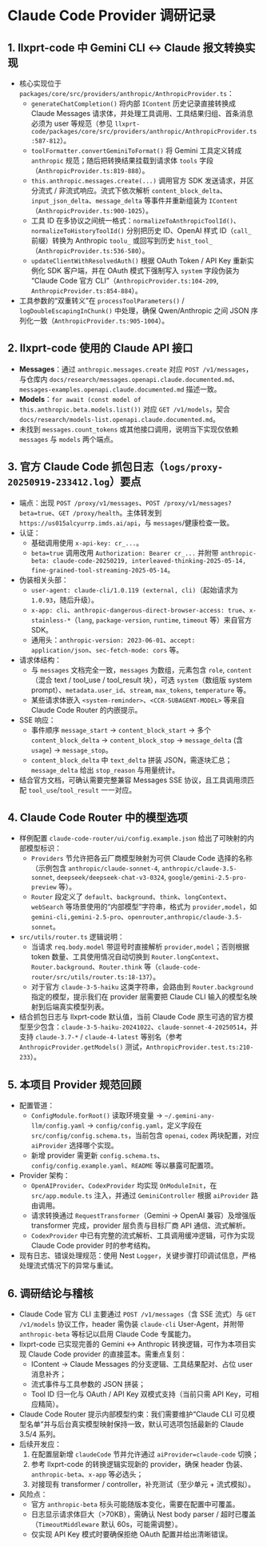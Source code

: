 # Claude Code Provider 调研记录

## 1. llxprt-code 中 Gemini CLI ↔ Claude 报文转换实现

- 核心实现位于 `packages/core/src/providers/anthropic/AnthropicProvider.ts`：
  - `generateChatCompletion()` 将内部 `IContent` 历史记录直接转换成 Claude Messages 请求体，并处理工具调用、工具结果归组、首条消息必须为 user 等规范（参见 `llxprt-code/packages/core/src/providers/anthropic/AnthropicProvider.ts:587-812`）。
  - `toolFormatter.convertGeminiToFormat()` 将 Gemini 工具定义转成 `anthropic` 规范；随后把转换结果挂载到请求体 `tools` 字段（`AnthropicProvider.ts:819-888`）。
  - `this.anthropic.messages.create(...)` 调用官方 SDK 发送请求，并区分流式 / 非流式响应。流式下依次解析 `content_block_delta`、`input_json_delta`、`message_delta` 等事件并重新组装为 `IContent`（`AnthropicProvider.ts:900-1025`）。
  - 工具 ID 在多协议之间统一格式：`normalizeToAnthropicToolId()`、`normalizeToHistoryToolId()` 分别把历史 ID、OpenAI 样式 ID（`call_` 前缀）转换为 Anthropic `toolu_` 或回写到历史 `hist_tool_`（`AnthropicProvider.ts:536-580`）。
  - `updateClientWithResolvedAuth()` 根据 OAuth Token / API Key 重新实例化 SDK 客户端，并在 OAuth 模式下强制写入 `system` 字段伪装为 “Claude Code 官方 CLI”（`AnthropicProvider.ts:104-209`, `AnthropicProvider.ts:854-884`）。
- 工具参数的“双重转义”在 `processToolParameters()` / `logDoubleEscapingInChunk()` 中处理，确保 Qwen/Anthropic 之间 JSON 序列化一致（`AnthropicProvider.ts:905-1004`）。

## 2. llxprt-code 使用的 Claude API 接口

- **Messages**：通过 `anthropic.messages.create` 对应 `POST /v1/messages`，与仓库内 `docs/research/messages.openapi.claude.documented.md`、`messages-examples.openapi.claude.documented.md` 描述一致。
- **Models**：`for await (const model of this.anthropic.beta.models.list())` 对应 `GET /v1/models`，契合 `docs/research/models-list.openapi.claude.documented.md`。
- 未找到 `messages.count_tokens` 或其他接口调用，说明当下实现仅依赖 `messages` 与 `models` 两个端点。

## 3. 官方 Claude Code 抓包日志（`logs/proxy-20250919-233412.log`）要点

- 端点：出现 `POST /proxy/v1/messages`、`POST /proxy/v1/messages?beta=true`、`GET /proxy/health`。主体转发到 `https://us015alcyurrp.imds.ai/api`，与 `messages`/健康检查一致。
- 认证：
  - 基础调用使用 `x-api-key: cr_...`。
  - `beta=true` 调用改用 `Authorization: Bearer cr_...` 并附带 `anthropic-beta: claude-code-20250219, interleaved-thinking-2025-05-14, fine-grained-tool-streaming-2025-05-14`。
- 伪装相关头部：
  - `user-agent: claude-cli/1.0.119 (external, cli)`（起始请求为 `1.0.93`，随后升级）。
  - `x-app: cli`、`anthropic-dangerous-direct-browser-access: true`、`x-stainless-*`（`lang`, `package-version`, `runtime`, `timeout` 等）来自官方 SDK。
  - 通用头：`anthropic-version: 2023-06-01`、`accept: application/json`、`sec-fetch-mode: cors` 等。
- 请求体结构：
  - 与 `messages` 文档完全一致，`messages` 为数组，元素包含 `role`, `content`（混合 text / tool_use / tool_result 块），可选 `system`（数组版 system prompt）、`metadata.user_id`、`stream`, `max_tokens`, `temperature` 等。
  - 某些请求体嵌入 `<system-reminder>`、`<CCR-SUBAGENT-MODEL>` 等来自 Claude Code Router 的内嵌提示。
- SSE 响应：
  - 事件顺序 `message_start` → `content_block_start` → 多个 `content_block_delta` → `content_block_stop` → `message_delta` (含 `usage`) → `message_stop`。
  - `content_block_delta` 中 `text_delta` 拼装 JSON，需逐块汇总；`message_delta` 给出 `stop_reason` 与用量统计。
- 结合官方文档，可确认需要完整兼容 Messages SSE 协议，且工具调用须匹配 `tool_use`/`tool_result` 一一对应。

## 4. Claude Code Router 中的模型选项

- 样例配置 `claude-code-router/ui/config.example.json` 给出了可映射的内部模型标识：
  - `Providers` 节允许把各云厂商模型映射为可供 Claude Code 选择的名称（示例包含 `anthropic/claude-sonnet-4`, `anthropic/claude-3.5-sonnet`, `deepseek/deepseek-chat-v3-0324`, `google/gemini-2.5-pro-preview` 等）。
  - `Router` 段定义了 `default`、`background`、`think`、`longContext`、`webSearch` 等场景使用的“内部模型”字符串，格式为 `provider,model`，如 `gemini-cli,gemini-2.5-pro`、`openrouter,anthropic/claude-3.5-sonnet`。
- `src/utils/router.ts` 逻辑说明：
  - 当请求 `req.body.model` 带逗号时直接解析 `provider,model`；否则根据 token 数量、工具使用情况自动切换到 `Router.longContext`、`Router.background`、`Router.think` 等（`claude-code-router/src/utils/router.ts:18-137`）。
  - 对于官方 `claude-3-5-haiku` 这类字符串，会路由到 `Router.background` 指定的模型，提示我们在 provider 层需要把 Claude CLI 输入的模型名映射到后端真实模型列表。
- 结合抓包日志与 llxprt-code 默认值，当前 Claude Code 原生可选的官方模型至少包含：`claude-3-5-haiku-20241022`、`claude-sonnet-4-20250514`，并支持 `claude-3.7-*` / `claude-4-latest` 等别名（参考 `AnthropicProvider.getModels()` 测试，`AnthropicProvider.test.ts:210-233`）。

## 5. 本项目 Provider 规范回顾

- 配置管道：
  - `ConfigModule.forRoot()` 读取环境变量 → `~/.gemini-any-llm/config.yaml` → `config/config.yaml`，定义字段在 `src/config/config.schema.ts`，当前包含 `openai`, `codex` 两块配置，对应 `aiProvider` 选择哪个实现。
  - 新增 provider 需更新 `config.schema.ts`、`config/config.example.yaml`、`README` 等以暴露可配置项。
- Provider 架构：
  - `OpenAIProvider`、`CodexProvider` 均实现 `OnModuleInit`，在 `src/app.module.ts` 注入，并通过 `GeminiController` 根据 `aiProvider` 路由调用。
  - 请求转换通过 `RequestTransformer`（Gemini → OpenAI 兼容）及增强版 transformer 完成，provider 层负责与目标厂商 API 通信、流式解析。
  - `CodexProvider` 中已有完整的流式解析、工具调用缓冲逻辑，可作为实现 Claude Code provider 时的参考结构。
- 现有日志、错误处理规范：使用 Nest `Logger`，关键步骤打印调试信息，严格处理流式情况下的异常与重试。

## 6. 调研结论与稽核

- Claude Code 官方 CLI 主要通过 `POST /v1/messages`（含 SSE 流式）与 `GET /v1/models` 协议工作，header 需伪装 `claude-cli` User-Agent，并附带 `anthropic-beta` 等标记以启用 Claude Code 专属能力。
- llxprt-code 已实现完善的 Gemini ↔ Anthropic 转换逻辑，可作为本项目实现 Claude Code provider 的直接蓝本。需重点复刻：
  - IContent → Claude Messages 的分支逻辑、工具结果配对、占位 user 消息补齐；
  - 流式事件与工具参数的 JSON 拼装；
  - Tool ID 归一化与 OAuth / API Key 双模式支持（当前只需 API Key，可相应精简）。
- Claude Code Router 提示内部模型约束：我们需要维护“Claude CLI 可见模型名单”并与后台真实模型映射保持一致，默认可选项包括最新的 Claude 3.5/4 系列。
- 后续开发应：
  1. 在配置层新增 `claudeCode` 节并允许通过 `aiProvider=claude-code` 切换；
  2. 参考 llxprt-code 的转换逻辑实现新的 provider，确保 header 伪装、`anthropic-beta`、`x-app` 等必选头；
  3. 对接现有 transformer / controller，补充测试（至少单元 + 流式模拟）。
- 风险点：
  - 官方 `anthropic-beta` 标头可能随版本变化，需要在配置中可覆盖。
  - 日志显示请求体巨大（>70KB），需确认 Nest body parser / 超时已覆盖（`TimeoutMiddleware` 默认 60s，可能需调整）。
  - 仅实现 API Key 模式时要确保拒绝 OAuth 配置并给出清晰错误。

